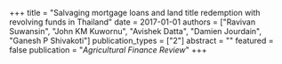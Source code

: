 +++
title = "Salvaging mortgage loans and land title redemption with revolving funds in Thailand"
date = 2017-01-01
authors = ["Ravivan Suwansin", "John KM Kuwornu", "Avishek Datta", "Damien Jourdain", "Ganesh P Shivakoti"]
publication_types = ["2"]
abstract = ""
featured = false
publication = "*Agricultural Finance Review*"
+++

